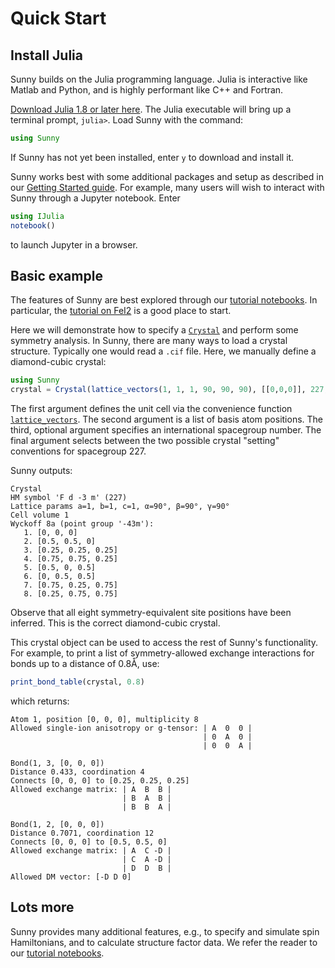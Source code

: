 # Quick Start

## Install Julia

Sunny builds on the Julia programming language. Julia is interactive like Matlab
and Python, and is highly performant like C++ and Fortran.

[Download Julia 1.8 or later here](https://julialang.org/downloads/). The Julia
executable will bring up a terminal prompt, `julia>`. Load Sunny with the
command:
```julia
using Sunny
```
If Sunny has not yet been installed, enter `y` to download and install it.

Sunny works best with some additional packages and setup as described in our
[Getting Started
guide](https://github.com/SunnySuite/Sunny.jl/blob/main/GettingStarted.md). For
example, many users will wish to interact with Sunny through a Jupyter notebook.
Enter
```julia
using IJulia
notebook()
```
to launch Jupyter in a browser.

## Basic example

The features of Sunny are best explored through our [tutorial notebooks](http://nbviewer.org/github/SunnySuite/SunnyTutorials/blob/main/tutorials). In particular, the [tutorial on FeI2](http://nbviewer.org/github/SunnySuite/SunnyTutorials/blob/main/tutorials/FeI2/FeI2_tutorial.ipynb) is a good place to start.

Here we will demonstrate how to specify a [`Crystal`](@ref) and perform some
symmetry analysis. In Sunny, there are many ways to load a crystal structure.
Typically one would read a `.cif` file. Here, we manually define a diamond-cubic
crystal:
```julia
using Sunny
crystal = Crystal(lattice_vectors(1, 1, 1, 90, 90, 90), [[0,0,0]], 227; setting="1")
```

The first argument defines the unit cell via the convenience function
[`lattice_vectors`](@ref). The second argument is a list of basis atom
positions. The third, optional argument specifies an international spacegroup
number. The final argument selects between the two possible crystal "setting"
conventions for spacegroup 227.

Sunny outputs:
```
Crystal
HM symbol 'F d -3 m' (227)
Lattice params a=1, b=1, c=1, α=90°, β=90°, γ=90°
Cell volume 1
Wyckoff 8a (point group '-43m'):
   1. [0, 0, 0]
   2. [0.5, 0.5, 0]
   3. [0.25, 0.25, 0.25]
   4. [0.75, 0.75, 0.25]
   5. [0.5, 0, 0.5]
   6. [0, 0.5, 0.5]
   7. [0.75, 0.25, 0.75]
   8. [0.25, 0.75, 0.75]
```

Observe that all eight symmetry-equivalent site positions have been inferred.
This is the correct diamond-cubic crystal.

This crystal object can be used to access the rest of Sunny's functionality. For
example, to print a list of symmetry-allowed exchange interactions for bonds up
to a distance of 0.8Å, use:
```julia
print_bond_table(crystal, 0.8)
```

which returns:
```
Atom 1, position [0, 0, 0], multiplicity 8
Allowed single-ion anisotropy or g-tensor: | A  0  0 |
                                           | 0  A  0 |
                                           | 0  0  A |

Bond(1, 3, [0, 0, 0])
Distance 0.433, coordination 4
Connects [0, 0, 0] to [0.25, 0.25, 0.25]
Allowed exchange matrix: | A  B  B |
                         | B  A  B |
                         | B  B  A |

Bond(1, 2, [0, 0, 0])
Distance 0.7071, coordination 12
Connects [0, 0, 0] to [0.5, 0.5, 0]
Allowed exchange matrix: | A  C -D |
                         | C  A -D |
                         | D  D  B |
Allowed DM vector: [-D D 0]
```

## Lots more

Sunny provides many additional features, e.g., to specify and simulate spin Hamiltonians, and to calculate structure factor data. We refer the reader to our [tutorial notebooks](http://nbviewer.org/github/SunnySuite/SunnyTutorials/tree/main/tutorials/).
